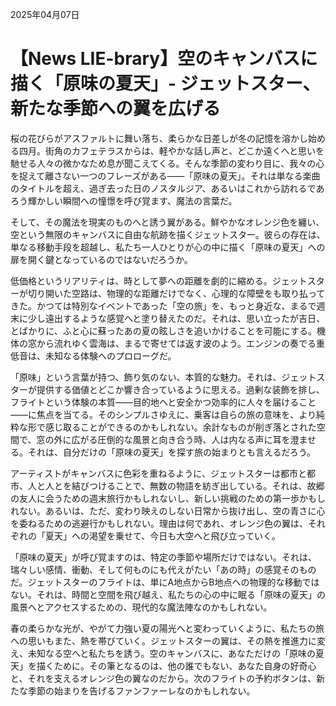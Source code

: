 2025年04月07日

# 【News LIE-brary】空のキャンバスに描く「原味の夏天」- ジェットスター、新たな季節への翼を広げる

桜の花びらがアスファルトに舞い落ち、柔らかな日差しが冬の記憶を溶かし始める四月。街角のカフェテラスからは、軽やかな話し声と、どこか遠くへと思いを馳せる人々の微かなため息が聞こえてくる。そんな季節の変わり目に、我々の心を捉えて離さない一つのフレーズがある――「原味の夏天」。それは単なる楽曲のタイトルを超え、過ぎ去った日のノスタルジア、あるいはこれから訪れるであろう輝かしい瞬間への憧憬を呼び覚ます、魔法の言葉だ。

そして、その魔法を現実のものへと誘う翼がある。鮮やかなオレンジ色を纏い、空という無限のキャンバスに自由な航跡を描くジェットスター。彼らの存在は、単なる移動手段を超越し、私たち一人ひとりが心の中に描く「原味の夏天」への扉を開く鍵となっているのではないだろうか。

低価格というリアリティは、時として夢への距離を劇的に縮める。ジェットスターが切り開いた空路は、物理的な距離だけでなく、心理的な障壁をも取り払ってきた。かつては特別なイベントであった「空の旅」を、もっと身近な、まるで週末に少し遠出するような感覚へと塗り替えたのだ。それは、思い立ったが吉日、とばかりに、ふと心に蘇ったあの夏の眩しさを追いかけることを可能にする。機体の窓から流れゆく雲海は、まるで寄せては返す波のよう。エンジンの奏でる重低音は、未知なる体験へのプロローグだ。

「原味」という言葉が持つ、飾り気のない、本質的な魅力。それは、ジェットスターが提供する価値とどこか響き合っているように思える。過剰な装飾を排し、フライトという体験の本質――目的地へと安全かつ効率的に人々を届けること――に焦点を当てる。そのシンプルさゆえに、乗客は自らの旅の意味を、より純粋な形で感じ取ることができるのかもしれない。余計なものが削ぎ落とされた空間で、窓の外に広がる圧倒的な風景と向き合う時、人は内なる声に耳を澄ませる。それは、自分だけの「原味の夏天」を探す旅の始まりとも言えるだろう。

アーティストがキャンバスに色彩を重ねるように、ジェットスターは都市と都市、人と人とを結びつけることで、無数の物語を紡ぎ出している。それは、故郷の友人に会うための週末旅行かもしれないし、新しい挑戦のための第一歩かもしれない。あるいは、ただ、変わり映えのしない日常から抜け出し、空の青さに心を委ねるための逃避行かもしれない。理由は何であれ、オレンジ色の翼は、それぞれの「夏天」への渇望を乗せて、今日も大空へと飛び立っていく。

「原味の夏天」が呼び覚ますのは、特定の季節や場所だけではない。それは、瑞々しい感情、衝動、そして何ものにも代えがたい「あの時」の感覚そのものだ。ジェットスターのフライトは、単にA地点からB地点への物理的な移動ではない。それは、時間と空間を飛び越え、私たちの心の中に眠る「原味の夏天」の風景へとアクセスするための、現代的な魔法陣なのかもしれない。

春の柔らかな光が、やがて力強い夏の陽光へと変わっていくように、私たちの旅への思いもまた、熱を帯びていく。ジェットスターの翼は、その熱を推進力に変え、未知なる空へと私たちを誘う。空のキャンバスに、あなただけの「原味の夏天」を描くために。その筆となるのは、他の誰でもない、あなた自身の好奇心と、それを支えるオレンジ色の翼なのだから。次のフライトの予約ボタンは、新たな季節の始まりを告げるファンファーレなのかもしれない。